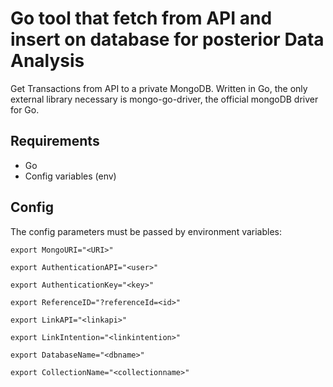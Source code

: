 # Go tool that fetch from API and insert on database for posterior Data Analysis

Get Transactions from API to a private MongoDB. Written in Go, the only external library necessary is mongo-go-driver, the official mongoDB driver for Go.

## Requirements

- Go
- Config variables (env)

## Config

The config parameters must be passed by environment variables:

```
export MongoURI="<URI>"

export AuthenticationAPI="<user>"

export AuthenticationKey="<key>"

export ReferenceID="?referenceId=<id>"

export LinkAPI="<linkapi>"

export LinkIntention="<linkintention>"

export DatabaseName="<dbname>"

export CollectionName="<collectionname>"
```

